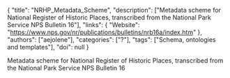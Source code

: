 {
  "title": "NRHP_Metadata_Scheme",
  "description": ["Metadata scheme for National Register of Historic Places, transcribed from the National Park Service NPS Bulletin 16"],
  "links": {
    "Website": "https://www.nps.gov/nr/publications/bulletins/nrb16a/index.htm"
  },
  "authors": ["aejolene"],
  "categories": ["?"],
  "tags": ["Schema, ontologies and templates"],
  "doi": null
}

<!-- Generated by csv2md.R – do not edit by hand -->

Metadata scheme for National Register of Historic Places, transcribed from the National Park Service NPS Bulletin 16